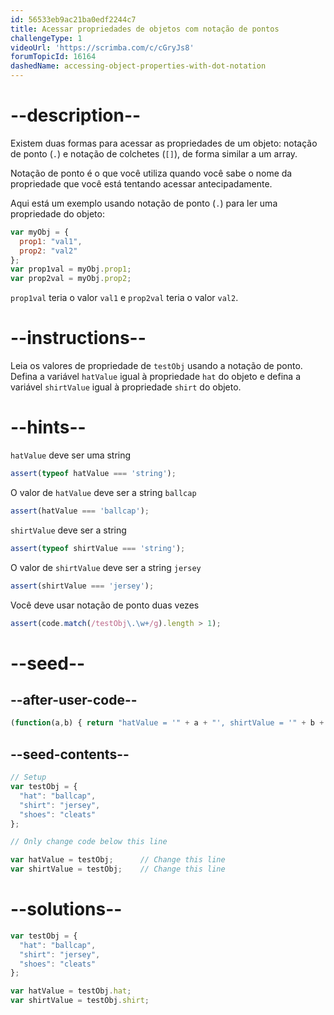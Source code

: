 ```yaml
---
id: 56533eb9ac21ba0edf2244c7
title: Acessar propriedades de objetos com notação de pontos
challengeType: 1
videoUrl: 'https://scrimba.com/c/cGryJs8'
forumTopicId: 16164
dashedName: accessing-object-properties-with-dot-notation
---
```


# --description--

Existem duas formas para acessar as propriedades de um objeto: notação de ponto (`.`) e notação de colchetes (`[]`), de forma similar a um array.

Notação de ponto é o que você utiliza quando você sabe o nome da propriedade que você está tentando acessar antecipadamente.

Aqui está um exemplo usando notação de ponto (`.`) para ler uma propriedade do objeto:

```js
var myObj = {
  prop1: "val1",
  prop2: "val2"
};
var prop1val = myObj.prop1;
var prop2val = myObj.prop2;
```

`prop1val` teria o valor `val1` e `prop2val` teria o valor `val2`.
# --instructions--

Leia os valores de propriedade de `testObj` usando a notação de ponto. Defina a variável `hatValue` igual à propriedade `hat` do objeto e defina a variável `shirtValue` igual à propriedade `shirt` do objeto.

# --hints--

`hatValue` deve ser uma string

```js
assert(typeof hatValue === 'string');
```

O valor de `hatValue` deve ser a string `ballcap`

```js
assert(hatValue === 'ballcap');
```

`shirtValue` deve ser a string

```js
assert(typeof shirtValue === 'string');
```

O valor de `shirtValue` deve ser a string `jersey`

```js
assert(shirtValue === 'jersey');
```

Você deve usar notação de ponto duas vezes

```js
assert(code.match(/testObj\.\w+/g).length > 1);
```

# --seed--

## --after-user-code--

```js
(function(a,b) { return "hatValue = '" + a + "', shirtValue = '" + b + "'"; })(hatValue,shirtValue);
```

## --seed-contents--

```js
// Setup
var testObj = {
  "hat": "ballcap",
  "shirt": "jersey",
  "shoes": "cleats"
};

// Only change code below this line

var hatValue = testObj;      // Change this line
var shirtValue = testObj;    // Change this line
```

# --solutions--

```js
var testObj = {
  "hat": "ballcap",
  "shirt": "jersey",
  "shoes": "cleats"
};

var hatValue = testObj.hat;
var shirtValue = testObj.shirt;
```

